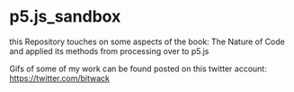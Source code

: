 # p5.js_sandbox
this Repository touches on some aspects of the book: The Nature of Code and applied its methods from processing over to p5.js


Gifs of some of my work can be found posted on this twitter account:
https://twitter.com/bitwack

